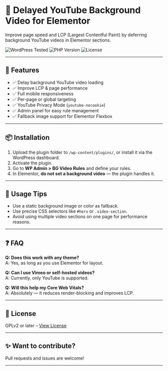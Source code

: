 # 🎥 Delayed YouTube Background Video for Elementor

Improve page speed and LCP (Largest Contentful Paint) by deferring background YouTube videos in Elementor sections.

![WordPress Tested](https://img.shields.io/badge/WordPress-6.5-blue?logo=wordpress)
![PHP Version](https://img.shields.io/badge/PHP-7.4+-blue)
![License](https://img.shields.io/badge/license-GPLv2%2B-blue)

---

## 🚀 Features

- ✅ Delay background YouTube video loading
- ✅ Improve LCP & page performance
- ✅ Full mobile responsiveness
- ✅ Per-page or global targeting
- ✅ YouTube Privacy Mode (`youtube-nocookie`)
- ✅ Admin panel for easy rule management
- ✅ Fallback image support for Elementor Flexbox

---

## 📦 Installation

1. Upload the plugin folder to `/wp-content/plugins/`, or install it via the WordPress dashboard.
2. Activate the plugin.
3. Go to **WP Admin > BG Video Rules** and define your rules.
4. In Elementor, **do not set a background video** — the plugin handles it.

---

## 🧠 Usage Tips

- Use a static background image or color as fallback.
- Use precise CSS selectors like `#hero` or `.video-section`.
- Avoid using multiple video sections on one page for performance reasons.

---

## ❓ FAQ

**Q: Does this work with any theme?**  
A: Yes, as long as you use Elementor for layout.

**Q: Can I use Vimeo or self-hosted videos?**  
A: Currently, only YouTube is supported.

**Q: Will this help my Core Web Vitals?**  
A: Absolutely — it reduces render-blocking and improves LCP.

---

## 📄 License

GPLv2 or later – [View License](https://www.gnu.org/licenses/gpl-2.0.html)

---

## ✨ Want to contribute?

Pull requests and issues are welcome!

---

